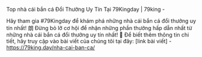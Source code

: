 Top nhà cái bắn cá Đổi Thưởng Uy Tín Tại 79Kingday | 79king - 

Hãy tham gia #79Kingday để khám phá những nhà cái bắn cá đổi thưởng uy tín nhất! 朗 Đừng bỏ lỡ cơ hội để nhận những phần thưởng hấp dẫn nhất từ những nhà cái bắn cá đổi thưởng uy tín nhất! 🤑 Để biết thêm thông tin chi tiết, hãy truy cập vào bài viết của chúng tôi tại đây: [link bài viết] - https://79king.day/nha-cai-ban-ca/
